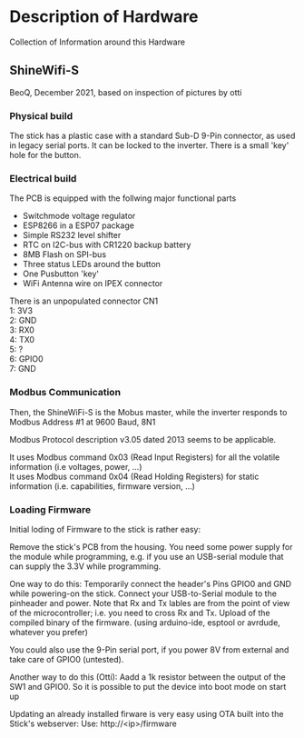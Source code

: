# Description of Hardware

Collection of Information around this Hardware

## ShineWifi-S

BeoQ, December 2021, based on inspection of pictures by otti


### Physical build

The stick has a plastic case with a standard Sub-D 9-Pin connector, as used in legacy serial ports. 
It can be locked to the inverter. There is a small 'key' hole for the button.


### Electrical build

The PCB is equipped with the follwing major functional parts

* Switchmode voltage regulator
* ESP8266 in a ESP07 package
* Simple RS232 level shifter
* RTC on I2C-bus with CR1220 backup battery
* 8MB Flash on SPI-bus
* Three status LEDs around the button
* One Pusbutton 'key'
* WiFi Antenna wire on IPEX connector


There is an unpopulated connector CN1  
1: 3V3  
2: GND  
3: RX0  
4: TX0  
5: ?  
6: GPIO0  
7: GND  


### Modbus Communication

Then, the ShineWiFi-S is the Mobus master, while the inverter responds to Modbus Address #1 at 9600 Baud, 8N1

Modbus Protocol description v3.05 dated 2013 seems to be applicable.

It uses Modbus command 0x03 (Read Input Registers) for all the volatile information (i.e voltages, power, ...)  
It uses Modbus command 0x04 (Read Holding Registers) for static information (i.e. capabilities, firmware version, ...)



### Loading Firmware

Initial loding of Firmware to the stick is rather easy:

Remove the stick's PCB from the housing. 
You need some power supply for the module while programming, e.g. if you use an USB-serial module that can supply the 3.3V while programming.

One way to do this:
Temporarily  connect the header's Pins GPIO0 and GND while powering-on the stick.
Connect your USB-to-Serial module to the pinheader and power. Note that Rx and Tx lables are from the point of view of the microcontroller; i.e. you need to cross Rx and Tx.
Upload of the compiled binary of the firmware. (using arduino-ide, esptool or avrdude, whatever you prefer)

You could also use the 9-Pin serial port, if you power 8V from external and take care of GPIO0 (untested).

Another way to do this (Otti):
Aadd a 1k resistor between the output of the SW1 and GPIO0. So it is possible to put the device into boot mode on start up


Updating an already installed firware is very easy using OTA built into the Stick's webserver:
Use: http://&lt;ip&gt;/firmware

